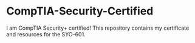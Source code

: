 # CompTIA-Security-Certified
I am CompTIA Security+ certified! This repository contains my certificate and resources for the SYO-601.

